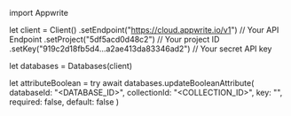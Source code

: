 import Appwrite

let client = Client()
    .setEndpoint("https://cloud.appwrite.io/v1") // Your API Endpoint
    .setProject("5df5acd0d48c2") // Your project ID
    .setKey("919c2d18fb5d4...a2ae413da83346ad2") // Your secret API key

let databases = Databases(client)

let attributeBoolean = try await databases.updateBooleanAttribute(
    databaseId: "<DATABASE_ID>",
    collectionId: "<COLLECTION_ID>",
    key: "",
    required: false,
    default: false
)


